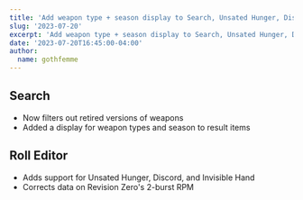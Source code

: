 ```yaml
---
title: 'Add weapon type + season display to Search, Unsated Hunger, Discord, Invisible Hand support'
slug: '2023-07-20'
excerpt: 'Add weapon type + season display to Search, Unsated Hunger, Discord, Invisible Hand support'
date: '2023-07-20T16:45:00-04:00'
author:
  name: gothfemme
---
```


## Search

- Now filters out retired versions of weapons
- Added a display for weapon types and season to result items

## Roll Editor

- Adds support for Unsated Hunger, Discord, and Invisible Hand
- Corrects data on Revision Zero's 2-burst RPM